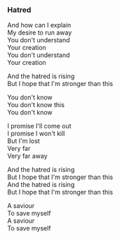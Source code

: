### Hatred

And how can I explain  
My desire to run away  
You don't understand  
Your creation  
You don't understand  
Your creation

And the hatred is rising  
But I hope that I'm stronger than this

You don't know  
You don't know this  
You don't know

I promise I'll come out  
I promise I won't kill  
But I'm lost  
Very far  
Very far away

And the hatred is rising  
But I hope that I'm stronger than this  
And the hatred is rising  
But I hope that I'm stronger than this

A saviour  
To save myself  
A saviour  
To save myself